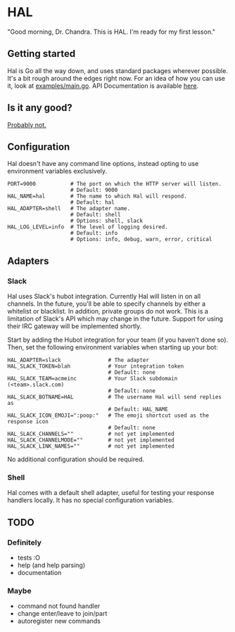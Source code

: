 # HAL

"Good morning, Dr. Chandra. This is HAL. I'm ready for my first lesson."

## Getting started

Hal is Go all the way down, and uses standard packages wherever possible. It's a bit rough around the edges right now. For an idea of how you can use it, look at [examples/main.go](examples/main.go). API Documentation is available [here](http://godoc.org/github.com/danryan/hal).

## Is it any good?

[Probably not.](http://news.ycombinator.com/item?id=3067434)

## Configuration

Hal doesn't have any command line options, instead opting to use environment variables exclusively.

```
PORT=9000           # The port on which the HTTP server will listen.
                    # Default: 9000
HAL_NAME=hal        # The name to which Hal will respond.
                    # Default: hal
HAL_ADAPTER=shell   # The adapter name.
                    # Default: shell
                    # Options: shell, slack
HAL_LOG_LEVEL=info  # The level of logging desired.
                    # Default: info
                    # Options: info, debug, warn, error, critical
```

## Adapters

### Slack

Hal uses Slack's hubot integration. Currently Hal will listen in on all channels. In the future, you'll be able to specify channels by either a whitelist or blacklist. In addition, private groups do not work. This is a limitation of Slack's API which may change in the future. Support for using their IRC gateway will be implemented shortly. 

Start by adding the Hubot integration for your team (if you haven't done so). Then, set the following environment variables when starting up your bot:

```
HAL_ADAPTER=slack               # The adapter
HAL_SLACK_TOKEN=blah            # Your integration token
                                # Default: none
HAL_SLACK_TEAM=acmeinc          # Your Slack subdomain (<team>.slack.com)
                                # Default: none
HAL_SLACK_BOTNAME=HAL           # The username Hal will send replies as
                                # Default: HAL_NAME
HAL_SLACK_ICON_EMOJI=":poop:"   # The emoji shortcut used as the response icon
                                # Default: none
HAL_SLACK_CHANNELS=""           # not yet implemented
HAL_SLACK_CHANNELMODE=""        # not yet implemented
HAL_SLACK_LINK_NAMES=""         # not yet implemented
```

No additional configuration should be required. 

### Shell

Hal comes with a default shell adapter, useful for testing your response handlers locally. It has no special configuration variables.

## TODO

### Definitely

* tests :O
* help (and help parsing)
* documentation

### Maybe

* command not found handler
* change enter/leave to join/part
* autoregister new commands
